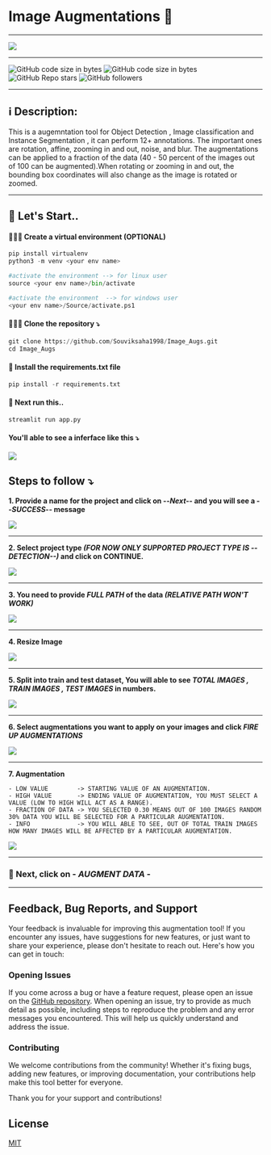 
# Image Augmentations 🚀
***
<img src='images\logo.png'>

***
<img alt="GitHub code size in bytes" src="https://img.shields.io/github/languages/code-size/Souviksaha1998/Image_augmentations">

<img alt="GitHub code size in bytes" src="https://static.pepy.tech/personalized-badge/image-augs?period=total&units=international_system&left_color=black&right_color=brightgreen&left_text=Downloads">

<img alt="GitHub Repo stars" src="https://img.shields.io/github/stars/Souviksaha1998/image_augmentations?style=social">
<img alt="GitHub followers" src="https://img.shields.io/github/followers/Souviksaha1998?style=plastic">

***
##  ℹ️ Description:

This is a augemntation tool for Object Detection , Image classification and Instance Segmentation , it can perform 12+ annotations. The important ones are rotation, affine, zooming in and out, noise, and blur. The augmentations can be applied to a fraction of the data (40 - 50 percent of the images out of 100 can be augmented).When rotating or zooming in and out, the bounding box coordinates will also change as the image is rotated or zoomed.

***
##  🚀 Let's Start.. 
#### 👩🏼‍💻 Create a virtual environment (OPTIONAL)

```python
pip install virtualenv
python3 -m venv <your env name>

#activate the environment --> for linux user
source <your env name>/bin/activate

#activate the environment  --> for windows user
<your env name>/Source/activate.ps1
```

#### 👩🏼‍💻 Clone the repository ⤵️
```python
git clone https://github.com/Souviksaha1998/Image_Augs.git
cd Image_Augs
```
#### 🚀 Install the requirements.txt file
```python
pip install -r requirements.txt
```

#### 🎯 Next run this..
```python
streamlit run app.py
```
#### You'll able to see a inferface like this ⤵️
<img src='images/interface.png'>

## Steps to follow ⤵️

**1. Provide a name for the project and click on --***Next***-- and you will see a --***SUCCESS***-- message**

<img src='images/project_name.png'>

***

**2. Select project type ***(FOR NOW ONLY SUPPORTED PROJECT TYPE IS --DETECTION--)*** and click on CONTINUE.**

<img src='images/augs.png'>

***
**3. You need to provide ***FULL PATH*** of the data ***(RELATIVE PATH WON'T WORK)*****

<img src='images/path.png'>

***

**4. Resize Image**

<img src='images/resize.png'>

***


**5. Split into train and test dataset, You will able to see ***TOTAL IMAGES , TRAIN IMAGES , TEST IMAGES*** in numbers.**

<img src='images/split.png'>

***

**6. Select augmentations you want to apply on your images and click ***FIRE UP AUGMENTATIONS*****

<img src='images/effects.png'>

***

**7. Augmentation**

    - LOW VALUE        -> STARTING VALUE OF AN AUGMENTATION.
    - HIGH VALUE       -> ENDING VALUE OF AUGMENTATION, YOU MUST SELECT A VALUE (LOW TO HIGH WILL ACT AS A RANGE).
    - FRACTION OF DATA -> YOU SELECTED 0.30 MEANS OUT OF 100 IMAGES RANDOM 30% DATA YOU WILL BE SELECTED FOR A PARTICULAR AUGMENTATION.
    - INFO             -> YOU WILL ABLE TO SEE, OUT OF TOTAL TRAIN IMAGES HOW MANY IMAGES WILL BE AFFECTED BY A PARTICULAR AUGMENTATION.

<img src='images/demo.png'>

***
    
### 🚀 Next, click on - *AUGMENT DATA* -
***

## Feedback, Bug Reports, and Support

Your feedback is invaluable for improving this augmentation tool! If you encounter any issues, have suggestions for new features, or just want to share your experience, please don't hesitate to reach out. Here's how you can get in touch:

### Opening Issues

If you come across a bug or have a feature request, please open an issue on the [GitHub repository](https://github.com/Souviksaha1998/Image_Augs/issues). When opening an issue, try to provide as much detail as possible, including steps to reproduce the problem and any error messages you encountered. This will help us quickly understand and address the issue.


### Contributing

We welcome contributions from the community! Whether it's fixing bugs, adding new features, or improving documentation, your contributions help make this tool better for everyone.

Thank you for your support and contributions!

## License
[MIT](https://choosealicense.com/licenses/mit/)


